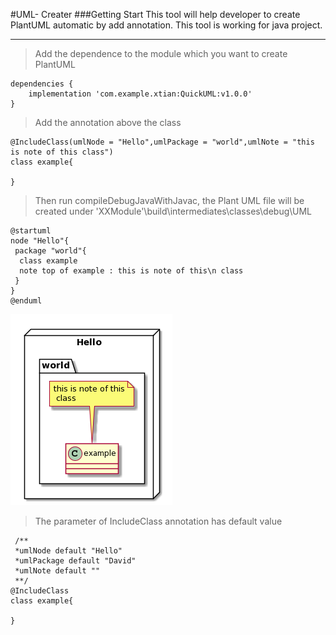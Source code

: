 #UML- Creater
###Getting Start
This tool will help developer to create PlantUML automatic by add annotation. This tool is working for java project.

---
>Add the dependence to the module which you want to create PlantUML
~~~~
dependencies {
    implementation 'com.example.xtian:QuickUML:v1.0.0'
}
~~~~
>Add the annotation above the class
~~~
@IncludeClass(umlNode = "Hello",umlPackage = "world",umlNote = "this is note of this class")
class example{

}
~~~
>Then run compileDebugJavaWithJavac, the Plant UML file will be created under 'XXModule'\build\intermediates\classes\debug\UML
~~~
@startuml
node "Hello"{
 package "world"{
  class example
  note top of example : this is note of this\n class 
 }
}
@enduml
~~~
![avatar](https://github.com/tianxunaicaoke/UML--Creater/blob/master/UMLExample.png)
>The parameter of IncludeClass annotation has default value
~~~
 /**
 *umlNode default "Hello"
 *umlPackage default "David"
 *umlNote default ""
 **/
@IncludeClass
class example{

}
~~~